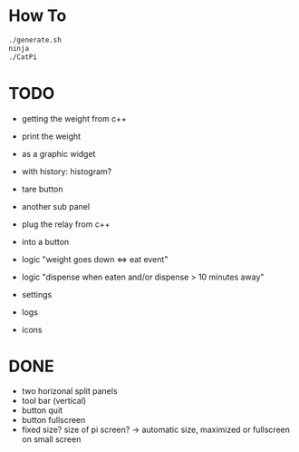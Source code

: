 # How To
```bash
./generate.sh
ninja
./CatPi
```

# TODO

- getting the weight from c++
- print the weight
- as a graphic widget
- with history: histogram?
- tare button
- another sub panel
- plug the relay from c++
- into a button
- logic "weight goes down <=> eat event"
- logic "dispense when eaten and/or dispense > 10 minutes away"

- settings
- logs
- icons

# DONE
- two horizonal split panels
- tool bar (vertical)
- button quit
- button fullscreen
- fixed size? size of pi screen?
-> automatic size, maximized or fullscreen on small screen
